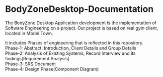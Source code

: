 # BodyZoneDesktop-Documentation

The BodyZone Desktop Application development is the implementation of Software Engineering on a project. Our project is based on real gym client, located in Model Town.

It includes Phases of engineering that is reflected in this repository.\
Phase-1: Abstract, Introduction, Client Details and Group Details\
Phase-2: Analysis of Existing Systems, Record Interview and its findings[Requirement Analysis]\
Phase-3: SRS Document\
Phase-4: Design Phase(Component Diagram)
